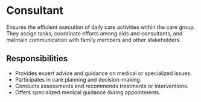 # Consultant

Ensures the efficient execution of daily care activities within the care group. They assign tasks, coordinate efforts
among aids and consultants, and maintain communication with family members and other stakeholders.

## Responsibilities

- Provides expert advice and guidance on medical or specialized issues.
- Participates in care planning and decision-making.
- Conducts assessments and recommends treatments or interventions.
- Offers specialized medical guidance during appointments.

